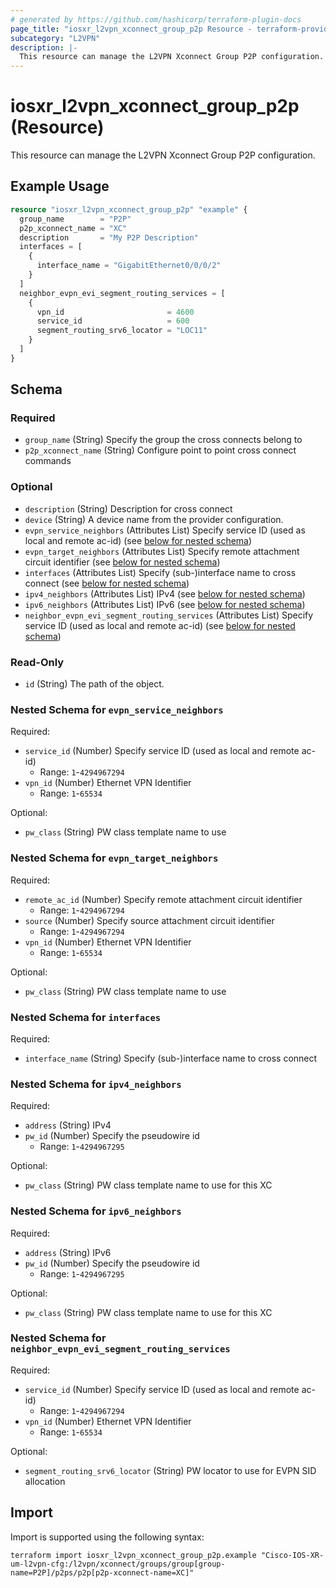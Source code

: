 ```yaml
---
# generated by https://github.com/hashicorp/terraform-plugin-docs
page_title: "iosxr_l2vpn_xconnect_group_p2p Resource - terraform-provider-iosxr"
subcategory: "L2VPN"
description: |-
  This resource can manage the L2VPN Xconnect Group P2P configuration.
---
```


# iosxr_l2vpn_xconnect_group_p2p (Resource)

This resource can manage the L2VPN Xconnect Group P2P configuration.

## Example Usage

```terraform
resource "iosxr_l2vpn_xconnect_group_p2p" "example" {
  group_name        = "P2P"
  p2p_xconnect_name = "XC"
  description       = "My P2P Description"
  interfaces = [
    {
      interface_name = "GigabitEthernet0/0/0/2"
    }
  ]
  neighbor_evpn_evi_segment_routing_services = [
    {
      vpn_id                       = 4600
      service_id                   = 600
      segment_routing_srv6_locator = "LOC11"
    }
  ]
}
```

<!-- schema generated by tfplugindocs -->
## Schema

### Required

- `group_name` (String) Specify the group the cross connects belong to
- `p2p_xconnect_name` (String) Configure point to point cross connect commands

### Optional

- `description` (String) Description for cross connect
- `device` (String) A device name from the provider configuration.
- `evpn_service_neighbors` (Attributes List) Specify service ID (used as local and remote ac-id) (see [below for nested schema](#nestedatt--evpn_service_neighbors))
- `evpn_target_neighbors` (Attributes List) Specify remote attachment circuit identifier (see [below for nested schema](#nestedatt--evpn_target_neighbors))
- `interfaces` (Attributes List) Specify (sub-)interface name to cross connect (see [below for nested schema](#nestedatt--interfaces))
- `ipv4_neighbors` (Attributes List) IPv4 (see [below for nested schema](#nestedatt--ipv4_neighbors))
- `ipv6_neighbors` (Attributes List) IPv6 (see [below for nested schema](#nestedatt--ipv6_neighbors))
- `neighbor_evpn_evi_segment_routing_services` (Attributes List) Specify service ID (used as local and remote ac-id) (see [below for nested schema](#nestedatt--neighbor_evpn_evi_segment_routing_services))

### Read-Only

- `id` (String) The path of the object.

<a id="nestedatt--evpn_service_neighbors"></a>
### Nested Schema for `evpn_service_neighbors`

Required:

- `service_id` (Number) Specify service ID (used as local and remote ac-id)
  - Range: `1`-`4294967294`
- `vpn_id` (Number) Ethernet VPN Identifier
  - Range: `1`-`65534`

Optional:

- `pw_class` (String) PW class template name to use


<a id="nestedatt--evpn_target_neighbors"></a>
### Nested Schema for `evpn_target_neighbors`

Required:

- `remote_ac_id` (Number) Specify remote attachment circuit identifier
  - Range: `1`-`4294967294`
- `source` (Number) Specify source attachment circuit identifier
  - Range: `1`-`4294967294`
- `vpn_id` (Number) Ethernet VPN Identifier
  - Range: `1`-`65534`

Optional:

- `pw_class` (String) PW class template name to use


<a id="nestedatt--interfaces"></a>
### Nested Schema for `interfaces`

Required:

- `interface_name` (String) Specify (sub-)interface name to cross connect


<a id="nestedatt--ipv4_neighbors"></a>
### Nested Schema for `ipv4_neighbors`

Required:

- `address` (String) IPv4
- `pw_id` (Number) Specify the pseudowire id
  - Range: `1`-`4294967295`

Optional:

- `pw_class` (String) PW class template name to use for this XC


<a id="nestedatt--ipv6_neighbors"></a>
### Nested Schema for `ipv6_neighbors`

Required:

- `address` (String) IPv6
- `pw_id` (Number) Specify the pseudowire id
  - Range: `1`-`4294967295`

Optional:

- `pw_class` (String) PW class template name to use for this XC


<a id="nestedatt--neighbor_evpn_evi_segment_routing_services"></a>
### Nested Schema for `neighbor_evpn_evi_segment_routing_services`

Required:

- `service_id` (Number) Specify service ID (used as local and remote ac-id)
  - Range: `1`-`4294967294`
- `vpn_id` (Number) Ethernet VPN Identifier
  - Range: `1`-`65534`

Optional:

- `segment_routing_srv6_locator` (String) PW locator to use for EVPN SID allocation

## Import

Import is supported using the following syntax:

```shell
terraform import iosxr_l2vpn_xconnect_group_p2p.example "Cisco-IOS-XR-um-l2vpn-cfg:/l2vpn/xconnect/groups/group[group-name=P2P]/p2ps/p2p[p2p-xconnect-name=XC]"
```
